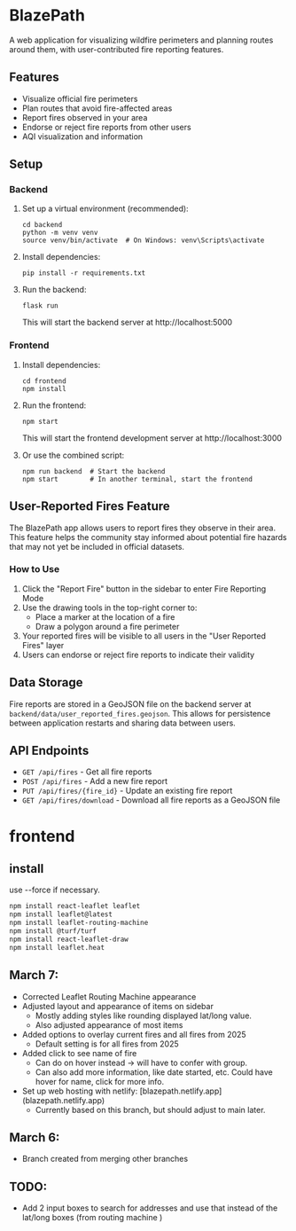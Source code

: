 # BlazePath

A web application for visualizing wildfire perimeters and planning routes around them, with user-contributed fire reporting features.

## Features

- Visualize official fire perimeters
- Plan routes that avoid fire-affected areas
- Report fires observed in your area
- Endorse or reject fire reports from other users
- AQI visualization and information

## Setup

### Backend

1. Set up a virtual environment (recommended):
   ```
   cd backend
   python -m venv venv
   source venv/bin/activate  # On Windows: venv\Scripts\activate
   ```

2. Install dependencies:
   ```
   pip install -r requirements.txt
   ```

3. Run the backend:
   ```
   flask run
   ```
   This will start the backend server at http://localhost:5000

### Frontend

1. Install dependencies:
   ```
   cd frontend
   npm install
   ```

2. Run the frontend:
   ```
   npm start
   ```
   This will start the frontend development server at http://localhost:3000

3. Or use the combined script:
   ```
   npm run backend  # Start the backend
   npm start        # In another terminal, start the frontend
   ```

## User-Reported Fires Feature

The BlazePath app allows users to report fires they observe in their area. This feature helps the community stay informed about potential fire hazards that may not yet be included in official datasets.

### How to Use

1. Click the "Report Fire" button in the sidebar to enter Fire Reporting Mode
2. Use the drawing tools in the top-right corner to:
   - Place a marker at the location of a fire
   - Draw a polygon around a fire perimeter
3. Your reported fires will be visible to all users in the "User Reported Fires" layer
4. Users can endorse or reject fire reports to indicate their validity

## Data Storage

Fire reports are stored in a GeoJSON file on the backend server at `backend/data/user_reported_fires.geojson`. This allows for persistence between application restarts and sharing data between users.

## API Endpoints

- `GET /api/fires` - Get all fire reports
- `POST /api/fires` - Add a new fire report
- `PUT /api/fires/{fire_id}` - Update an existing fire report
- `GET /api/fires/download` - Download all fire reports as a GeoJSON file

# frontend

## install
use --force if necessary. 
```sh
npm install react-leaflet leaflet
npm install leaflet@latest
npm install leaflet-routing-machine
npm install @turf/turf
npm install react-leaflet-draw
npm install leaflet.heat
```


## March 7:

- Corrected Leaflet Routing Machine appearance
- Adjusted layout and appearance of items on sidebar
  -  Mostly adding styles like rounding displayed lat/long value.
  -  Also adjusted appearance of most items
- Added options to overlay current fires and all fires from 2025
  - Default setting is for all fires from 2025
- Added click to see name of fire
  - Can do on hover instead -> will have to confer with group.
  - Can also add more information, like date started, etc. Could have hover for name, click for more info.
- Set up web hosting with netlify: [blazepath.netlify.app] (blazepath.netlify.app)
  - Currently based on this branch, but should adjust to main later. 


## March 6:

- Branch created from merging other branches

## TODO:

- Add 2 input boxes to search for addresses and use that instead of the lat/long boxes (from routing machine )
